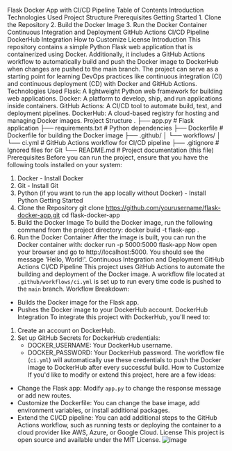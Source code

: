 Flask Docker App with CI/CD Pipeline
Table of Contents
Introduction
Technologies Used
Project Structure
Prerequisites
Getting Started
    1. Clone the Repository
    2. Build the Docker Image
    3. Run the Docker Container
Continuous Integration and Deployment
    GitHub Actions CI/CD Pipeline
    DockerHub Integration
How to Customize
License
Introduction
This repository contains a simple Python Flask web application that is containerized using Docker. Additionally, it includes a GitHub Actions workflow to automatically build and push the Docker image to DockerHub when changes are pushed to the main branch.
The project can serve as a starting point for learning DevOps practices like continuous integration (CI) and continuous deployment (CD) with Docker and GitHub Actions.
Technologies Used
Flask: A lightweight Python web framework for building web applications.
Docker: A platform to develop, ship, and run applications inside containers.
GitHub Actions: A CI/CD tool to automate build, test, and deployment pipelines.
DockerHub: A cloud-based registry for hosting and managing Docker images.
Project Structure
.
├── app.py                # Flask application
├── requirements.txt      # Python dependencies
├── Dockerfile            # Dockerfile for building the Docker image
├── .github/
│   └── workflows/
│       └── ci.yml        # GitHub Actions workflow for CI/CD pipeline
├── .gitignore            # Ignored files for Git
└── README.md             # Project documentation (this file)
Prerequisites
Before you can run the project, ensure that you have the following tools installed on your system:
1. Docker - Install Docker
2. Git - Install Git
3. Python (if you want to run the app locally without Docker) - Install Python
Getting Started
1. Clone the Repository
git clone https://github.com/yourusername/flask-docker-app.git
cd flask-docker-app
2. Build the Docker Image
To build the Docker image, run the following command from the project directory:
docker build -t flask-app .
3. Run the Docker Container
After the image is built, you can run the Docker container with:
docker run -p 5000:5000 flask-app
Now open your browser and go to http://localhost:5000. You should see the message 'Hello, World!'.
Continuous Integration and Deployment
GitHub Actions CI/CD Pipeline
This project uses GitHub Actions to automate the building and deployment of the Docker image. A workflow file located at `.github/workflows/ci.yml` is set up to run every time code is pushed to the `main` branch.
Workflow Breakdown:
- Builds the Docker image for the Flask app.
- Pushes the Docker image to your DockerHub account.
DockerHub Integration
To integrate this project with DockerHub, you'll need to:
1. Create an account on DockerHub.
2. Set up GitHub Secrets for DockerHub credentials:
   - DOCKER_USERNAME: Your DockerHub username.
   - DOCKER_PASSWORD: Your DockerHub password.
The workflow file (`ci.yml`) will automatically use these credentials to push the Docker image to DockerHub after every successful build.
How to Customize
If you'd like to modify or extend this project, here are a few ideas:
- Change the Flask app: Modify `app.py` to change the response message or add new routes.
- Customize the Dockerfile: You can change the base image, add environment variables, or install additional packages.
- Extend the CI/CD pipeline: You can add additional steps to the GitHub Actions workflow, such as running tests or deploying the container to a cloud provider like AWS, Azure, or Google Cloud.
License
This project is open source and available under the MIT License.
![image](https://github.com/user-attachments/assets/da249fca-cc36-4136-9dd5-7e5e8b852de8)
